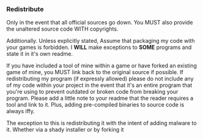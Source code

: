 ### Redistribute
Only in the event that all official sources go down. You MUST also provide the unaltered source code WITH copyrights.

Additionally. Unless explicitly stated, Assume that packaging my code with your games is forbidden. I **WILL** make exceptions to **SOME** programs and state it in it's own readme.

If you have included a tool of mine within a game or have forked an existing game of mine, you MUST link back to the original source if possible. If redistributing my program (if expressly allowed) please do not include any of my code within your project in the event that it's an entire program that you're using to prevent outdated or broken code from breaking your program. Please add a little note to your readme that the reader requires a tool and link to it. Plus, adding pre-compiled binaries to source code is always iffy.

The exception to this is redistributing it with the intent of adding malware to it. Whether via a shady installer or by forking it

